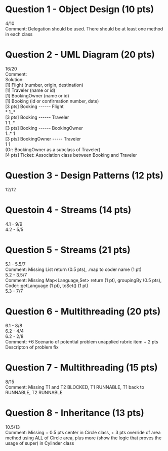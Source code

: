 # Question 1 - Object Design (10 pts)  

4/10  
Comment: Delegation should be used. There should be at least one method in each class  

# Question 2 - UML Diagram (20 pts)  

16/20   
Comment:  
Solution:  
[1] Flight (number, origin, destination)  
[1] Traveler (name or id)  
[1] BookingOwner (name or id)  
[1] Booking (id or confirmation number, date)  
[3 pts] Booking ------ Flight  
\* 1..*  
[3 pts] Booking ------ Traveler  
1 1..*  
[3 pts] Booking ------ BookingOwner  
1..* 1  
[3 pts] BookingOwner ----- Traveler  
1 1  
(Or: BookingOwner as a subclass of Traveler)  
[4 pts] Ticket: Association class between Booking and Traveler  

# Question 3 - Design Patterns (12 pts)  

12/12  

# Questoin 4 - Streams (14 pts)  

4.1 - 9/9  
4.2 - 5/5  

# Question 5 - Streams (21 pts)  

5.1 - 5.5/7  
Comment: Missing List<String> return (0.5 pts), .map to coder name (1 pt)  
5.2 - 3.5/7  
Comment: Missing Map<Language,Set> return (1 pt), groupingBy (0.5 pts), Coder::getLanguage (1 pt), toSet() (1 pt)  
5.3 - 7/7  

# Question 6 - Multithreading (20 pts)  
6.1 - 8/8  
6.2 - 4/4  
6.2 - 2/8  
Comment: +6 Scenario of potential problem unapplied rubric item + 2 pts Descripton of problem fix  
  
# Question 7 - Multithreading (15 pts)  
8/15  
Comment: Missing T1 and T2 BLOCKED, T1 RUNNABLE, T1 back to RUNNABLE, T2 RUNNABLE  

# Question 8 - Inheritance (13 pts)  
10.5/13  
Comment: Missing + 0.5 pts center in Circle class, + 3 pts override of area method using ALL of Circle area, plus more
(show the logic that proves the usage of super) in Cylinder class
